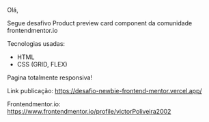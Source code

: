Olá,

Segue desafivo Product preview card component da comunidade frontendmentor.io

Tecnologias usadas:
 - HTML
 - CSS (GRID, FLEX)

 Pagina totalmente responsiva!
 
 Link publicação: https://desafio-newbie-frontend-mentor.vercel.app/
 
 Frontendmentor.io: https://www.frontendmentor.io/profile/victorPoliveira2002
